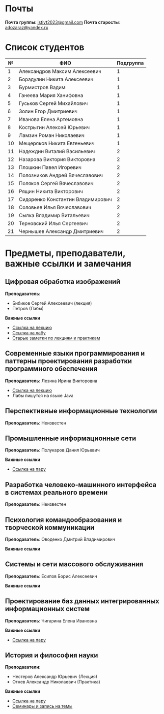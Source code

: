 # Почты

**Почта группы**: istivt2023@gmail.com
**Почта старосты**: adozaraz@yandex.ru

# Список студентов

| № | ФИО | Подгруппа |
| --- | --- | --- |
| 1 | Александров Максим Алексеевич | 1 |
| 2 | Борадулин Никита Алексеевич | 1 |
| 3 | Бурмистров Вадим | 1 |
| 4 | Ганеева Мария Ханифовна | 1 |
| 5 | Гуськов Сергей Михайлович | 1 |
| 6 | Золин Егор Дмитриевич | 1 |
| 7 | Иванова Елена Артемовна | 1 |
| 8 | Кострыгин Алексей Юрьевич | 1 |
| 9 | Ламзин Роман Николаевич | 1 |
| 10 | Мещеряков Никита Евгеньевич | 1 |
| 11 | Надеждин Виталий Васильевич | 2 |
| 12 | Назарова Виктория Викторовна | 2 |
| 13 | Плошкин Павел Игоревич | 2 |
| 14 | Полозников Андрей Вячеславович | 2 |
| 15 | Поляков Сергей Вячеславович | 2 |
| 16 | Рящин Никита Викторович | 2 |
| 17 | Сидоренко Константин Владимирович | 2 |
| 18 | Соловьев Илья Вячеславович | 2 |
| 19 | Сылка Владимир Витальевич | 2 |
| 20 | Терновский Илья Сергеевич | 2 |
| 21 | Чернышев Александр Дмитриевич | 2 |

# Предметы, преподаватели, важные ссылки и замечания
## Цифровая обработка изображений

**Преподаватель**: 
- Бибиков Сергей Алексеевич (лекция)
- Петров (Лабы)

**Важные ссылки**
- [Ссылка на лекцию](https://bbb.ssau.ru/b/cyx-qxs-fdq-k5t)
- [Ссылка на лабу](https://bbb.ssau.ru/b/emg-iex-e2s-e4h)
- [Старые заметки по лекциям и практикам](https://github.com/bbkvsrg/lecture-notes/tree/main/%D0%9E%D0%98%D0%9C%D0%A3)

## Современные языки программирования и паттерны проектирования разработки программного обеспечения

**Преподаватель**: Лезина Ирина Викторовна
- [Ссылка на лекцию](https://bbb.ssau.ru/b/wyt-iyv-6be-hrk)
- Лабы пишутся на языке Java

## Перспективные информационные технологии

**Преподаватель**: Неизвестен

## Промышленные информационные сети

**Преподаватель**: Полукаров Данил Юрьевич

**Важные ссылки**
- [Ссылка на пару](https://bbb.ssau.ru/b/3n6-mrp-zau-mmp)

## Разработка человеко-машинного интерфейса в системах реального времени

**Преподаватель**: Неизвестен

## Психология командообразования и творческой коммуникации

**Преподаватель**: Оводенко Дмитрий Владимирович

**Важные ссылки**

## Системы и сети массового обслуживания

**Преподаватель**: Есипов Борис Алексеевич

**Важные ссылки**

## Проектирование баз данных интегрированных информационных систем

**Преподаватель**: Чигарина Елена Ивановна

**Важные ссылки**
- [Ссылка на пару](https://bbb.ssau.ru/b/t7p-agq-43p)

## История и философия науки

**Преподаватели**:
- Нестеров Александр Юрьевич (Лекция)
- Огнев Александр Николаевич (Практика)

**Важные ссылки**
- [Ссылка на пару](https://bbb.ssau.ru/b/aw9-kin-sxd-odl)
- [Семинары и запись на темы](https://docs.google.com/spreadsheets/d/1PqlPCjhdxz_Faw7Si1igNzdfEVy1euAFXmMAx_Wru9c/edit#gid=0)
